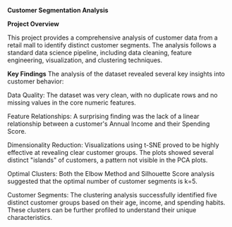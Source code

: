 **Customer Segmentation Analysis**

**Project Overview**

This project provides a comprehensive analysis of customer data from a retail mall to identify distinct customer segments. The analysis follows a standard data science pipeline, including data cleaning, feature engineering, visualization, and clustering techniques.

**Key Findings**
The analysis of the dataset revealed several key insights into customer behavior:

Data Quality: The dataset was very clean, with no duplicate rows and no missing values in the core numeric features.

Feature Relationships: A surprising finding was the lack of a linear relationship between a customer's Annual Income and their Spending Score.

Dimensionality Reduction: Visualizations using t-SNE proved to be highly effective at revealing clear customer groups. The plots showed several distinct "islands" of customers, a pattern not visible in the PCA plots.

Optimal Clusters: Both the Elbow Method and Silhouette Score analysis suggested that the optimal number of customer segments is k=5.

Customer Segments: The clustering analysis successfully identified five distinct customer groups based on their age, income, and spending habits. These clusters can be further profiled to understand their unique characteristics.


